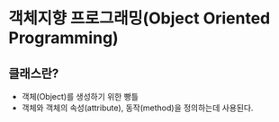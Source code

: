 # 객체지향 프로그래밍(Object Oriented Programming)  
  
## 클래스란?  
- 객체(Object)를 생성하기 위한 빵틀  
- 객체와 객체의 속성(attribute), 동작(method)을 정의하는데 사용된다.
